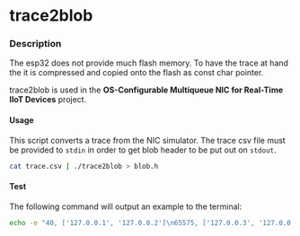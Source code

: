 # trace2blob

### Description
The esp32 does not provide much flash memory. To have the trace at hand the it is compressed and copied onto the flash as const char pointer.

trace2blob is used in the **OS-Configurable Multiqueue NIC for Real-Time IIoT Devices** project.

#### Usage
This script converts a trace from the NIC simulator. The trace csv file must be provided to `stdin` in order to get blob header to be put out on `stdout`.
```bash
cat trace.csv | ./trace2blob > blob.h
```
#### Test
The following command will output an example to the terminal:
```bash
echo -e "40, ['127.0.0.1', '127.0.0.2']\n65575, ['127.0.0.3', '127.0.0.4']" | ./trace2blob.sh
```